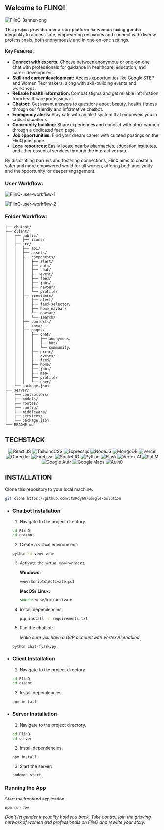 ## Welcome to FLINQ!

![FlinQ-Banner-png](https://github.com/ItsRoy69/FLinQ/assets/109765650/f1758b46-4f1c-443a-ab3c-2e46e0437af3)

This project provides a one-stop platform for women facing gender inequality to access safe, empowering resources and connect with diverse professionals, both anonymously and in one-on-one settings.

#### Key Features:

* **Connect with experts:** Choose between anonymous or one-on-one chat with professionals for guidance in healthcare, education, and career development.
* **Skill and career development:** Access opportunities like Google STEP and Women Techmakers, along with skill-building events and workshops.
* **Reliable health information:** Combat stigma and get reliable information from healthcare professionals.
* **Chatbot:** Get instant answers to questions about beauty, health, fitness through our friendly and informative chatbot.
* **Emergency alerts:** Stay safe with an alert system that empowers you in critical situations.
* **Community building:** Share experiences and connect with other women through a dedicated feed page.
* **Job opportunities:** Find your dream career with curated postings on the FlinQ jobs page.
* **Local resources:** Easily locate nearby pharmacies, education institutes, and other essential services through the interactive map.

By dismantling barriers and fostering connections, FlinQ aims to create a safer and more empowered world for all women, offering both anonymity and the opportunity for deeper engagement.

### User Workflow:

![FlinQ-user-workflow-1](https://github.com/ItsRoy69/FLinQ/assets/109765650/da10a450-0486-4a18-8d75-17e9690eb64d)

![FlinQ-user-workflow-2](https://github.com/ItsRoy69/FLinQ/assets/109765650/19496cbd-d095-467a-a677-f3afdf5d49a1)


### Folder Workflow:

```FlinQ/
├── chatbot/
├── client/
│   ├── public/
│   │   ├── icons/
│   ├── src/
│   │   ├── api/
│   │   ├── assets/
│   │   ├── components/
│   │   │   ├── alert/
│   │   │   ├── auth/
│   │   │   ├── chat/
│   │   │   ├── event/
│   │   │   ├── feed/
│   │   │   ├── jobs/
│   │   │   ├── navbar/
│   │   │   └── profile/
│   │   ├── constants/
│   │   │   ├── alert/
│   │   │   ├── feed-selector/
│   │   │   ├── home_navbar/
│   │   │   └── navbar/
│   │   │   └── search/
│   │   ├── contexts/
│   │   ├── data/
│   │   ├── pages/
│   │   │   ├── chat/
│   │   │   │   ├── anonymous/
│   │   │   │   ├── bot/
│   │   │   │   └── community/
│   │   │   ├── error/
│   │   │   ├── events/
│   │   │   ├── feed/
│   │   │   ├── home/
│   │   │   ├── jobs/
│   │   │   ├── map/
│   │   │   ├── profile/
│   │   │   └── user/
│   └── package.json
├── server/
│   ├── controllers/
│   ├── models/
│   ├── routes/
│   ├── config/
│   ├── middleware/
│   ├── services/
│   └── package.json
└── README.md
```

## TECHSTACK

<div align="center">

![React JS](https://img.shields.io/badge/React.js-black?style=for-the-badge&logo=react&logoColor=white)
![TailwindCSS](https://img.shields.io/badge/TailwindCSS-%23404d59.svg?style=for-the-badge&logo=TailwindCSS&logoColor=%2361DAFB)
![Express.js](https://img.shields.io/badge/express.js-%23404d59.svg?style=for-the-badge&logo=express&logoColor=%2361DAFB)
![NodeJS](https://img.shields.io/badge/node.js-6DA55F?style=for-the-badge&logo=node.js&logoColor=white)
![MongoDB](https://img.shields.io/badge/MongoDB-%234ea94b.svg?style=for-the-badge&logo=mongodb&logoColor=white)
![Vercel](https://img.shields.io/badge/Vercel-%23000000.svg?style=for-the-badge&logo=Vercel&logoColor=#00C7B7)
![Onrender](https://img.shields.io/badge/Onrender-%23000000.svg?style=for-the-badge&logo=render&logoColor=#00C7B7)
![Firebase](https://img.shields.io/badge/Firebase-%6DA55F?style=for-the-badge&logo=Firebase&logoColor=#00C7B7)
![Socket.IO](https://img.shields.io/badge/socket.io-%23000000.svg?style=for-the-badge&logo=socket.io&logoColor=#0000FF)
![Python](https://img.shields.io/badge/python-38863B?style=for-the-badge&logo=python&logoColor=white)
![Flask](https://img.shields.io/badge/flask-742f49?style=for-the-badge&logo=flask&logoColor=fff)
![Vertex AI](https://img.shields.io/badge/Vertex%20AI-%2343A047?style=for-the-badge&logo=google-cloud&logoColor=white)
![PaLM](https://img.shields.io/badge/PaLM-orange?style=for-the-badge&logo=google&logoColor=white)
![Google Auth](https://img.shields.io/badge/Google%20Auth-%234285F4?style=for-the-badge&logo=google&logoColor=white)
![Google Maps](https://img.shields.io/badge/Google%20Maps-4285F4?style=for-the-badge&logo=google-maps&logoColor=white)
![Auth0](https://img.shields.io/badge/Auth0-%23333333?style=for-the-badge&logo=auth0&logoColor=fff)

</div>


## INSTALLATION

Clone this repository to your local machine.

```bash
git clone https://github.com/ItsRoy69/Google-Solution
```

- ### Chatbot Installation

  1. Navigate to the project directory.
     
    ```bash
    cd FlinQ
    cd chatbot
    ```
    

  2. Create a virtual environment:
     
    ```bash
    python -m venv venv
    ```
    
  3. Activate the virtual environment:

     **Windows:**

     ```bash
     venv\Scripts\Activate.ps1
     ```

     **MacOS/ Linux:**

     ```bash
     source venv/bin/activate
     ```

  4. Install dependencies:

     ```bash
     pip install -r requirements.txt
     ```

  5. Run the chatbot:

     _Make sure you have a GCP account with Vertex AI enabled._

    ```bash
    python chat-flask.py
    ```
  
- ### Client Installation

  1. Navigate to the project directory.

    ```bash
    cd FlinQ
    cd client
    ```

  2. Install dependencies.

    ```bash
    npm install
    ```

- ### Server Installation

  1. Navigate to the project directory.

    ```bash
    cd FlinQ
    cd server
    ```

  2. Install dependencies.

    ```bash
    npm install
    ```

  3. Start the server:

    ```bash
    nodemon start
    ```


### Running the App

Start the frontend application.

```bash
npm run dev
```


_Don't let gender inequality hold you back. Take control, join the growing network of women and professionals on FlinQ and rewrite your story._
